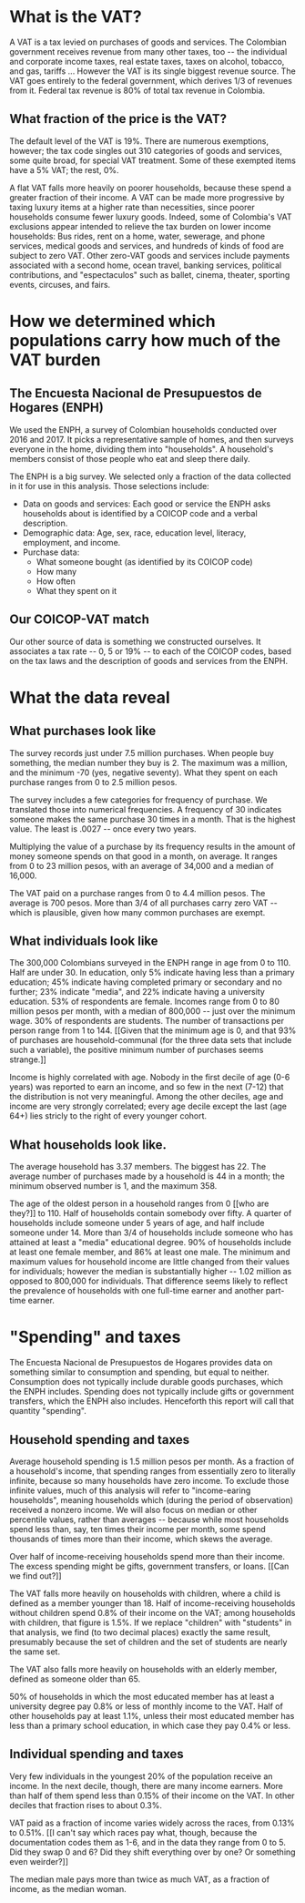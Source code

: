 # What is the VAT?

A VAT is a tax levied on purchases of goods and services. The Colombian government receives revenue from many other taxes, too -- the individual and corporate income taxes, real estate taxes, taxes on alcohol, tobacco, and gas, tariffs ... However the VAT is its single biggest revenue source. The VAT goes entirely to the federal government, which derives 1/3 of revenues from it. Federal tax revenue is 80% of total tax revenue in Colombia.


## What fraction of the price is the VAT?

The default level of the VAT is 19%. There are numerous exemptions, however; the tax code singles out 310 categories of goods and services, some quite broad, for special VAT treatment. Some of these exempted items have a 5% VAT; the rest, 0%.

A flat VAT falls more heavily on poorer households, because these spend a greater fraction of their income. A VAT can be made more progressive by taxing luxury items at a higher rate than necessities, since poorer households consume fewer luxury goods. Indeed, some of Colombia's VAT exclusions appear intended to relieve the tax burden on lower income households: Bus rides, rent on a home, water, sewerage, and phone services, medical goods and services, and hundreds of kinds of food are subject to zero VAT. Other zero-VAT goods and services include payments associated with a second home, ocean travel, banking services, political contributions, and "espectaculos" such as ballet, cinema, theater, sporting events, circuses, and fairs.


# How we determined which populations carry how much of the VAT burden

## The Encuesta Nacional de Presupuestos de Hogares (ENPH)

We used the ENPH, a survey of Colombian households conducted over 2016 and 2017. It picks a representative sample of homes, and then surveys everyone in the home, dividing them into "households". A household's members consist of those people who eat and sleep there daily.

The ENPH is a big survey. We selected only a fraction of the data collected in it for use in this analysis. Those selections include:

* Data on goods and services: Each good or service the ENPH asks households about is identified by a COICOP code and a verbal description.
* Demographic data: Age, sex, race, education level, literacy, employment, and income.
* Purchase data:
  * What someone bought (as identified by its COICOP code)
  * How many
  * How often
  * What they spent on it


## Our COICOP-VAT match

Our other source of data is something we constructed ourselves. It associates a tax rate -- 0, 5 or 19% -- to each of the COICOP codes, based on the tax laws and the description of goods and services from the ENPH.


# What the data reveal

## What purchases look like

The survey records just under 7.5 million purchases. When people buy something, the median number they buy is 2. The maximum was a million, and the minimum -70 (yes, negative seventy). What they spent on each purchase ranges from 0 to 2.5 million pesos.

The survey includes a few categories for frequency of purchase. We translated those into numerical frequencies. A frequency of 30 indicates someone makes the same purchase 30 times in a month. That is the highest value. The least is .0027 -- once every two years.

Multiplying the value of a purchase by its frequency results in the amount of money someone spends on that good in a month, on average. It ranges from 0 to 23 million pesos, with an average of 34,000 and a median of 16,000.

The VAT paid on a purchase ranges from 0 to 4.4 million pesos. The average is 700 pesos. More than 3/4 of all purchases carry zero VAT -- which is plausible, given how many common purchases are exempt.


## What individuals look like

The 300,000 Colombians surveyed in the ENPH range in age from 0 to 110. Half are under 30. In education, only 5% indicate having less than a primary education; 45% indicate having completed primary or secondary and no further; 23% indicate "media", and 22% indicate having a university education. 53% of respondents are female. Incomes range from 0 to 80 million pesos per month, with a median of 800,000 -- just over the minimum wage. 30% of respondents are students. The number of transactions per person range from 1 to 144. [[Given that the minimum age is 0, and that 93% of purchases are household-communal (for the three data sets that include such a variable), the positive minimum number of purchases seems strange.]]

Income is highly correlated with age. Nobody in the first decile of age (0-6 years) was reported to earn an income, and so few in the next (7-12) that the distribution is not very meaningful. Among the other deciles, age and income are very strongly correlated; every age decile except the last (age 64+) lies stricly to the right of every younger cohort.


## What households look like.

The average household has 3.37 members. The biggest has 22. The average number of purchases made by a household is 44 in a month; the minimum observed number is 1, and the maximum 358.

The age of the oldest person in a household ranges from 0 [[who are they?]] to 110. Half of households contain somebody over fifty. A quarter of households include someone under 5 years of age, and half include someone under 14. More than 3/4 of households include someone who has attained at least a "media" educational degree. 90% of households include at least one female member, and 86% at least one male. The minimum and maximum values for household income are little changed from their values for individuals; however the median is substantially higher -- 1.02 million as opposed to 800,000 for individuals. That difference seems likely to reflect the prevalence of households with one full-time earner and another part-time earner.


# "Spending" and taxes

The Encuesta Nacional de Presupuestos de Hogares provides data on something similar to consumption and spending, but equal to neither. Consumption does not typically include durable goods purchases, which the ENPH includes. Spending does not typically include gifts or government transfers, which the ENPH also includes. Henceforth this report will call that quantity "spending".


## Household spending and taxes

Average household spending is 1.5 million pesos per month. As a fraction of a household's income, that spending ranges from essentially zero to literally infinite, because so many households have zero income. To exclude those infinite values, much of this analysis will refer to "income-earing households", meaning households which (during the period of observation) received a nonzero income. We will also focus on median or other percentile values, rather than averages -- because while most households spend less than, say, ten times their income per month, some spend thousands of times more than their income, which skews the average.

Over half of income-receiving households spend more than their income. The excess spending might be gifts, government transfers, or loans. [[Can we find out?]]

The VAT falls more heavily on households with children, where a child is defined as a member younger than 18. Half of income-receiving households without children spend 0.8% of their income on the VAT; among households with children, that figure is 1.5%. If we replace "children" with "students" in that analysis, we find (to two decimal places) exactly the same result, presumably because the set of children and the set of students are nearly the same set.

The VAT also falls more heavily on households with an elderly member, defined as someone older than 65.

50% of households in which the most educated member has at least a university degree pay 0.8% or less of monthly income to the VAT. Half of other households pay at least 1.1%, unless their most educated member has less than a primary school education, in which case they pay 0.4% or less.


## Individual spending and taxes

Very few individuals in the youngest 20% of the population receive an income. In the next decile, though, there are many income earners. More than half of them spend less than 0.15% of their income on the VAT. In other deciles that fraction rises to about 0.3%.

VAT paid as a fraction of income varies widely across the races, from 0.13% to 0.51%. [[I can't say which races pay what, though, because the documentation codes them as 1-6, and in the data they range from 0 to 5. Did they swap 0 and 6? Did they shift everything over by one? Or something even weirder?]]

The median male pays more than twice as much VAT, as a fraction of income, as the median woman.
